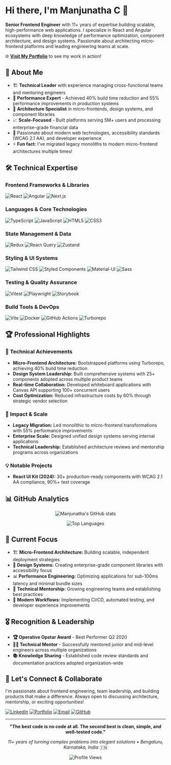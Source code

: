# Hi there, I'm Manjunatha C 👋

**Senior Frontend Engineer** with 11+ years of expertise building scalable, high-performance web applications. I specialize in React and Angular ecosystems with deep knowledge of performance optimization, component architecture, and design systems. Passionate about architecting micro-frontend platforms and leading engineering teams at scale.

🌐 **[Visit My Portfolio](https://manjunatha-portfolio.vercel.app/)** to see my work in action!

## 🚀 About Me

- 🏗️ **Technical Leader** with experience managing cross-functional teams and mentoring engineers
- 🎯 **Performance Expert** - Achieved 40% build time reduction and 55% performance improvements in production systems
- 🔧 **Architecture Specialist** in micro-frontends, design systems, and component libraries
- 📈 **Scale-Focused** - Built platforms serving 5M+ users and processing enterprise-grade financial data
- 🌱 Passionate about modern web technologies, accessibility standards (WCAG 2.1 AA), and developer experience
- ⚡ **Fun fact:** I've migrated legacy monoliths to modern micro-frontend architectures multiple times!

## 🛠️ Technical Expertise

### Frontend Frameworks & Libraries
![React](https://img.shields.io/badge/-React-61DAFB?style=flat-square&logo=react&logoColor=black)
![Angular](https://img.shields.io/badge/-Angular-DD0031?style=flat-square&logo=angular&logoColor=white)
![Next.js](https://img.shields.io/badge/-Next.js-000000?style=flat-square&logo=next.js&logoColor=white)

### Languages & Core Technologies
![TypeScript](https://img.shields.io/badge/-TypeScript-3178C6?style=flat-square&logo=typescript&logoColor=white)
![JavaScript](https://img.shields.io/badge/-JavaScript-F7DF1E?style=flat-square&logo=javascript&logoColor=black)
![HTML5](https://img.shields.io/badge/-HTML5-E34F26?style=flat-square&logo=html5&logoColor=white)
![CSS3](https://img.shields.io/badge/-CSS3-1572B6?style=flat-square&logo=css3&logoColor=white)

### State Management & Data
![Redux](https://img.shields.io/badge/-Redux-764ABC?style=flat-square&logo=redux&logoColor=white)
![React Query](https://img.shields.io/badge/-React%20Query-FF4154?style=flat-square&logo=react-query&logoColor=white)
![Zustand](https://img.shields.io/badge/-Zustand-2D2D2D?style=flat-square&logo=react&logoColor=white)

### Styling & UI Systems
![Tailwind CSS](https://img.shields.io/badge/-Tailwind%20CSS-06B6D4?style=flat-square&logo=tailwind-css&logoColor=white)
![Styled Components](https://img.shields.io/badge/-Styled%20Components-DB7093?style=flat-square&logo=styled-components&logoColor=white)
![Material-UI](https://img.shields.io/badge/-Material%20UI-0081CB?style=flat-square&logo=material-ui&logoColor=white)
![Sass](https://img.shields.io/badge/-Sass-CC6699?style=flat-square&logo=sass&logoColor=white)

### Testing & Quality Assurance
![Vitest](https://img.shields.io/badge/-Vitest-6E9F18?style=flat-square&logo=vitest&logoColor=white)
![Playwright](https://img.shields.io/badge/-Playwright-2EAD33?style=flat-square&logo=playwright&logoColor=white)
![Storybook](https://img.shields.io/badge/-Storybook-FF4785?style=flat-square&logo=storybook&logoColor=white)

### Build Tools & DevOps
![Vite](https://img.shields.io/badge/-Vite-646CFF?style=flat-square&logo=vite&logoColor=white)
![Docker](https://img.shields.io/badge/-Docker-2496ED?style=flat-square&logo=docker&logoColor=white)
![GitHub Actions](https://img.shields.io/badge/-GitHub%20Actions-2088FF?style=flat-square&logo=github-actions&logoColor=white)
![Turborepo](https://img.shields.io/badge/-Turborepo-000000?style=flat-square&logo=turborepo&logoColor=white)

## 🏆 Professional Highlights

### 🎯 **Technical Achievements**
- **Micro-Frontend Architecture:** Bootstrapped platforms using Turborepo, achieving 40% build time reduction
- **Design System Leadership:** Built comprehensive systems with 25+ components adopted across multiple product teams
- **Real-time Collaboration:** Developed whiteboard applications with Canvas API supporting 100+ concurrent users
- **Cost Optimization:** Reduced infrastructure costs by 60% through strategic vendor selection

### 🚀 **Impact & Scale**
- **Legacy Migration:** Led monolithic to micro-frontend transformations with 55% performance improvements
- **Enterprise Scale:** Designed unified design systems serving internal applications
- **Technical Leadership:** Established architecture reviews and mentorship programs across organizations

### 💡 **Notable Projects**
- **React UI Kit (2024):** 30+ production-ready components with WCAG 2.1 AA compliance, 90%+ test coverage

## 📊 GitHub Analytics

<div align="center">
  
![Manjunatha's GitHub stats](https://github-readme-stats.vercel.app/api?username=manjunathagee&show_icons=true&theme=radical&count_private=true)

![Top Languages](https://github-readme-stats.vercel.app/api/top-langs/?username=manjunathagee&layout=compact&theme=radical)

</div>

## 🎯 Current Focus

- 🏗️ **Micro-Frontend Architecture:** Building scalable, independent deployment strategies
- 🎨 **Design Systems:** Creating enterprise-grade component libraries with accessibility focus
- 📊 **Performance Engineering:** Optimizing applications for sub-100ms latency and minimal bundle sizes
- 👥 **Technical Mentorship:** Growing engineering teams and establishing best practices
- 🔄 **Modern Workflows:** Implementing CI/CD, automated testing, and developer experience improvements

## 🎖️ Recognition & Leadership

- **🏆 Operative Opstar Award** - Best Performer Q2 2020
- **👨‍🏫 Technical Mentor** - Successfully mentored junior and mid-level engineers across multiple organizations
- **📚 Knowledge Sharing** - Established code review standards and documentation practices adopted organization-wide

## 🤝 Let's Connect & Collaborate

I'm passionate about frontend engineering, team leadership, and building products that make a difference. Always open to discussing architecture, mentorship, or exciting opportunities!

[![LinkedIn](https://img.shields.io/badge/-LinkedIn-0077B5?style=flat-square&logo=linkedin&logoColor=white)](https://www.linkedin.com/in/manjunatha-citragar-54512827/)
[![Portfolio](https://img.shields.io/badge/-Portfolio-FF5722?style=flat-square&logo=google-chrome&logoColor=white)](https://manjunatha-portfolio.vercel.app/)
[![Email](https://img.shields.io/badge/-Email-D14836?style=flat-square&logo=gmail&logoColor=white)](mailto:manjunathagee@gmail.com)
[![GitHub](https://img.shields.io/badge/-GitHub-181717?style=flat-square&logo=github&logoColor=white)](https://github.com/manjunathagee)

---

<div align="center">
  
**"The best code is no code at all. The second best is clean, simple, and well-tested code."**

*11+ years of turning complex problems into elegant solutions • Bengaluru, Karnataka, India* 🇮🇳

![Profile Views](https://komarev.com/ghpvc/?username=manjunathagee&color=blueviolet&style=flat-square)

</div>
